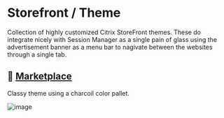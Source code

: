 # Storefront / Theme
Collection of highly customized Citrix StoreFront themes. These do integrate nicely with Session Manager as a single pain of glass using the advertisement banner as a menu bar to nagivate between the websites through a single tab.

## :necktie: [Marketplace](marketplace/readme.md)
Classy theme using a charcoil color pallet.

![image](https://github.com/virtualizebrief/collection/assets/153381859/8c8c4943-5c14-4b78-a7c8-b35a55706586)

